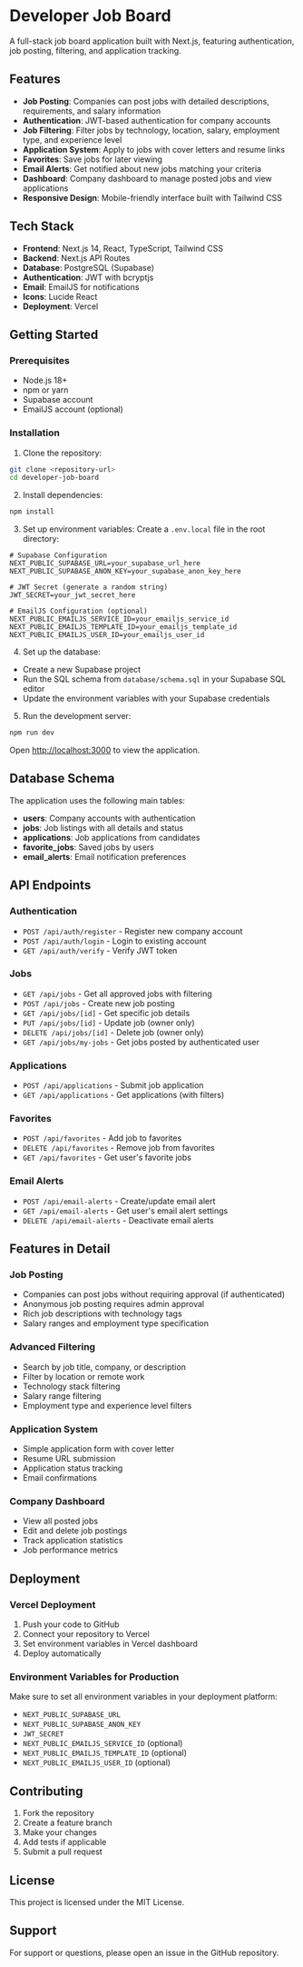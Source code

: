 # Developer Job Board

A full-stack job board application built with Next.js, featuring authentication, job posting, filtering, and application tracking.

## Features

- **Job Posting**: Companies can post jobs with detailed descriptions, requirements, and salary information
- **Authentication**: JWT-based authentication for company accounts
- **Job Filtering**: Filter jobs by technology, location, salary, employment type, and experience level
- **Application System**: Apply to jobs with cover letters and resume links
- **Favorites**: Save jobs for later viewing
- **Email Alerts**: Get notified about new jobs matching your criteria
- **Dashboard**: Company dashboard to manage posted jobs and view applications
- **Responsive Design**: Mobile-friendly interface built with Tailwind CSS

## Tech Stack

- **Frontend**: Next.js 14, React, TypeScript, Tailwind CSS
- **Backend**: Next.js API Routes
- **Database**: PostgreSQL (Supabase)
- **Authentication**: JWT with bcryptjs
- **Email**: EmailJS for notifications
- **Icons**: Lucide React
- **Deployment**: Vercel

## Getting Started

### Prerequisites

- Node.js 18+ 
- npm or yarn
- Supabase account
- EmailJS account (optional)

### Installation

1. Clone the repository:
```bash
git clone <repository-url>
cd developer-job-board
```

2. Install dependencies:
```bash
npm install
```

3. Set up environment variables:
Create a `.env.local` file in the root directory:
```env
# Supabase Configuration
NEXT_PUBLIC_SUPABASE_URL=your_supabase_url_here
NEXT_PUBLIC_SUPABASE_ANON_KEY=your_supabase_anon_key_here

# JWT Secret (generate a random string)
JWT_SECRET=your_jwt_secret_here

# EmailJS Configuration (optional)
NEXT_PUBLIC_EMAILJS_SERVICE_ID=your_emailjs_service_id
NEXT_PUBLIC_EMAILJS_TEMPLATE_ID=your_emailjs_template_id
NEXT_PUBLIC_EMAILJS_USER_ID=your_emailjs_user_id
```

4. Set up the database:
- Create a new Supabase project
- Run the SQL schema from `database/schema.sql` in your Supabase SQL editor
- Update the environment variables with your Supabase credentials

5. Run the development server:
```bash
npm run dev
```

Open [http://localhost:3000](http://localhost:3000) to view the application.

## Database Schema

The application uses the following main tables:

- **users**: Company accounts with authentication
- **jobs**: Job listings with all details and status
- **applications**: Job applications from candidates
- **favorite_jobs**: Saved jobs by users
- **email_alerts**: Email notification preferences

## API Endpoints

### Authentication
- `POST /api/auth/register` - Register new company account
- `POST /api/auth/login` - Login to existing account
- `GET /api/auth/verify` - Verify JWT token

### Jobs
- `GET /api/jobs` - Get all approved jobs with filtering
- `POST /api/jobs` - Create new job posting
- `GET /api/jobs/[id]` - Get specific job details
- `PUT /api/jobs/[id]` - Update job (owner only)
- `DELETE /api/jobs/[id]` - Delete job (owner only)
- `GET /api/jobs/my-jobs` - Get jobs posted by authenticated user

### Applications
- `POST /api/applications` - Submit job application
- `GET /api/applications` - Get applications (with filters)

### Favorites
- `POST /api/favorites` - Add job to favorites
- `DELETE /api/favorites` - Remove job from favorites
- `GET /api/favorites` - Get user's favorite jobs

### Email Alerts
- `POST /api/email-alerts` - Create/update email alert
- `GET /api/email-alerts` - Get user's email alert settings
- `DELETE /api/email-alerts` - Deactivate email alerts

## Features in Detail

### Job Posting
- Companies can post jobs without requiring approval (if authenticated)
- Anonymous job posting requires admin approval
- Rich job descriptions with technology tags
- Salary ranges and employment type specification

### Advanced Filtering
- Search by job title, company, or description
- Filter by location or remote work
- Technology stack filtering
- Salary range filtering
- Employment type and experience level filters

### Application System
- Simple application form with cover letter
- Resume URL submission
- Application status tracking
- Email confirmations

### Company Dashboard
- View all posted jobs
- Edit and delete job postings
- Track application statistics
- Job performance metrics

## Deployment

### Vercel Deployment

1. Push your code to GitHub
2. Connect your repository to Vercel
3. Set environment variables in Vercel dashboard
4. Deploy automatically

### Environment Variables for Production

Make sure to set all environment variables in your deployment platform:
- `NEXT_PUBLIC_SUPABASE_URL`
- `NEXT_PUBLIC_SUPABASE_ANON_KEY`
- `JWT_SECRET`
- `NEXT_PUBLIC_EMAILJS_SERVICE_ID` (optional)
- `NEXT_PUBLIC_EMAILJS_TEMPLATE_ID` (optional)
- `NEXT_PUBLIC_EMAILJS_USER_ID` (optional)

## Contributing

1. Fork the repository
2. Create a feature branch
3. Make your changes
4. Add tests if applicable
5. Submit a pull request

## License

This project is licensed under the MIT License.

## Support

For support or questions, please open an issue in the GitHub repository.
